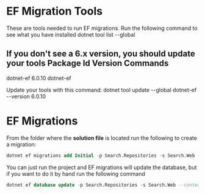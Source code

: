 ﻿# EF Migration Tools
These are tools needed to run EF migrations.  Run the following command to see what you have installed
dotnet tool list --global

If you don't see a 6.x version, you should update your tools
Package Id      Version      Commands
--------------------------------------
dotnet-ef       6.0.10        dotnet-ef

Update your tools with this command:
dotnet tool update --global dotnet-ef --version 6.0.10

# EF Migrations
From the folder where the **solution file** is located run the following to create a migration:
```sql
dotnet ef migrations add Initial -p Search.Repositories -s Search.Web --context AcmeContext
```

You can just run the project and EF migrations will update the database, but if you want to do it by hand run the following command
```sql
dotnet ef database update -p Search.Repositories -s Search.Web --context AcmeContext
```
 
